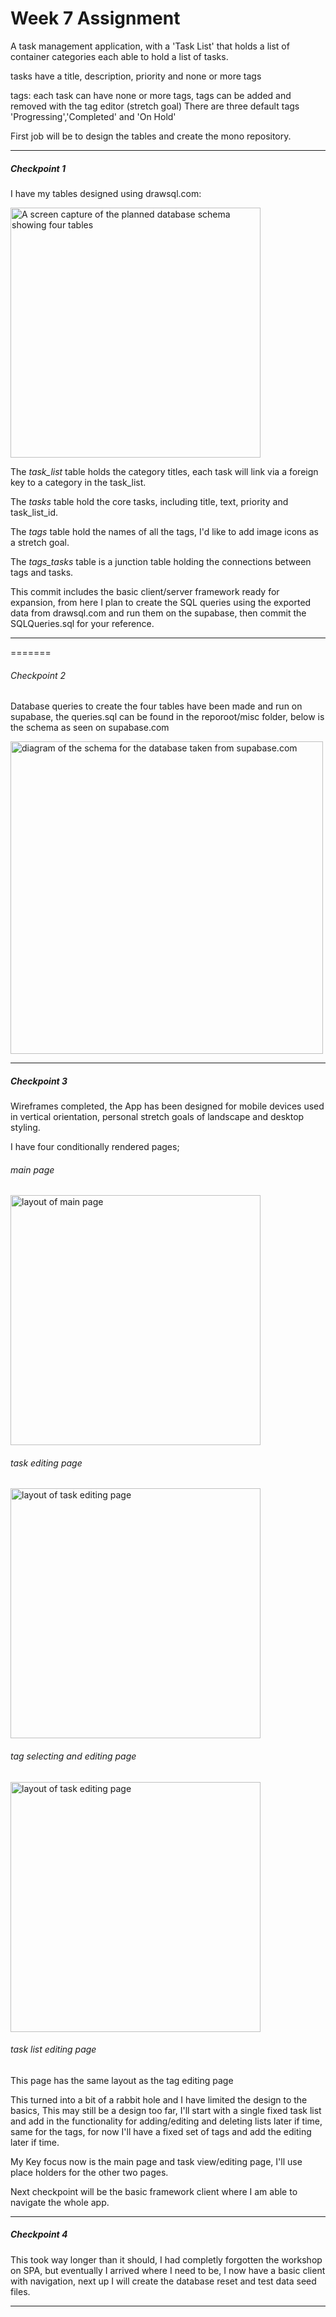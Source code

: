 # Week 7 Assignment

A task management application, with a 'Task List' that holds a list of container categories each able to hold a list of tasks.

tasks have a title, description, priority and none or more tags

tags: each task can have none or more tags, tags can be added and removed with the tag editor (stretch goal)
There are three default tags 'Progressing','Completed' and 'On Hold'

First job will be to design the tables and create the mono repository.

---

##### Checkpoint 1

I have my tables designed using drawsql.com:

<img src="./misc/TaskAppSchema.png" alt="A screen capture of the planned database schema showing four tables" width="400">

The _task_list_ table holds the category titles, each task will link via a foreign key to a category in the task_list.

The _tasks_ table hold the core tasks, including title, text, priority and task_list_id.

The _tags_ table hold the names of all the tags, I'd like to add image icons as a stretch goal.

The _tags_tasks_ table is a junction table holding the connections between tags and tasks.

This commit includes the basic client/server framework ready for expansion, from here I plan to create the SQL queries using the exported data from drawsql.com and run them on the supabase, then commit the SQLQueries.sql for your reference.

---

=======

###### Checkpoint 2

Database queries to create the four tables have been made and run on supabase, the queries.sql can be found in the reporoot/misc folder, below is the schema as seen on supabase.com

<img src="./misc/TaskAppSchemaSupabase.png" alt="diagram of the schema for the database taken from supabase.com" width="500">

---

##### Checkpoint 3

Wireframes completed, the App has been designed for mobile devices used in vertical orientation, personal stretch goals of landscape and desktop styling.

I have four conditionally rendered pages;

###### main page

<img src="./misc/FrontPageWireframe.svg" alt="layout of main page" width="400">

###### task editing page

<img src="./misc/TaskPageWireframe.svg" alt="layout of task editing page" width="400">

###### tag selecting and editing page

<img src="./misc/TagPageWireframe.svg" alt="layout of task editing page" width="400">

###### task list editing page

This page has the same layout as the tag editing page

This turned into a bit of a rabbit hole and I have limited the design to the basics, This may still be a design too far, I'll start with a single fixed task list and add in the functionality for adding/editing and deleting lists later if time, same for the tags, for now I'll have a fixed set of tags and add the editing later if time.

My Key focus now is the main page and task view/editing page, I'll use place holders for the other two pages.

Next checkpoint will be the basic framework client where I am able to navigate the whole app.

---

##### Checkpoint 4

This took way longer than it should, I had completly forgotten the workshop on SPA, but eventually I arrived where I need to be, I now have a basic client with navigation, next up I will create the database reset and test data seed files.

---
